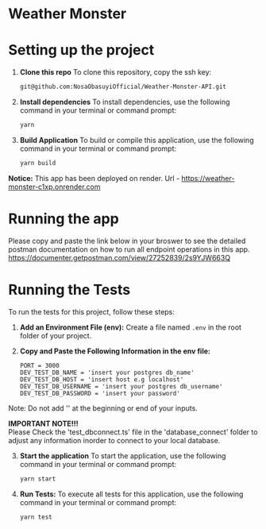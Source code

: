 # Weather Monster

# Setting up the project
1. **Clone this repo**
  To clone this repository, copy the ssh key:

   ```sh
   git@github.com:NosaObasuyiOfficial/Weather-Monster-API.git

2. **Install dependencies**
To install dependencies, use the following command in your terminal or command prompt:

   ```sh
   yarn

3. **Build Application**
  To build or compile this application, use the following command in your terminal or command prompt:

   ```sh
   yarn build

 **Notice:**
 This app has been deployed on render. 
 Url - https://weather-monster-c1xp.onrender.com

# Running the app
  Please copy and paste the link below in your broswer to see the detailed postman documentation on how to run all endpoint operations in this app.
   https://documenter.getpostman.com/view/27252839/2s9YJW663Q


# Running the Tests
To run the tests for this project, follow these steps:

1. **Add an Environment File (env):**
   Create a file named `.env` in the root folder of your project.

2. **Copy and Paste the Following Information in the env file:**
   ```plaintext
   PORT = 3000
   DEV_TEST_DB_NAME = 'insert your postgres db_name'
   DEV_TEST_DB_HOST = 'insert host e.g localhost'
   DEV_TEST_DB_USERNAME = 'insert your postgres db_username'
   DEV_TEST_DB_PASSWORD = 'insert your password'

Note: Do not add '' at the beginning or end of your inputs.

**IMPORTANT NOTE!!!**  
Please Check the 'test_dbconnect.ts' file in the 'database_connect' folder to adjust any information inorder to connect to your local database.

3. **Start the application**
To start the application, use the following command in your terminal or command prompt:

   ```sh
   yarn start

4. **Run Tests:**
To execute all tests for this application, use the following command in your terminal or command prompt:

   ```sh
   yarn test




